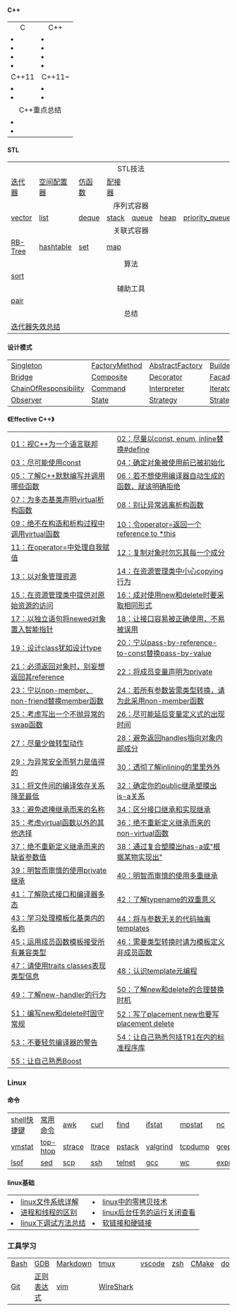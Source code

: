 #### C++

<table>

<tr>
  <td align="center">C</td>
  <td align="center">C++</td>
</tr>

<tr>
  <td>
    <li><a href=""></a></li>
    <li><a href=""></a></li>
    <li><a href=""></a></li>
    <li><a href=""></a></li>
  </td>
  <td>
    <li><a href=""></a></li>
    <li><a href=""></a></li>
    <li><a href=""></a></li>
    <li><a href=""></a></li>
  </td>
</tr>

<tr>
  <td align="center">C++11</td>
  <td align="center">C++11~</td>
</tr>

<tr>
  <td>
    <li><a href=""></a></li>
    <li><a href=""></a></li>
  </td>
  <td>
    <li><a href=""></a></li>
    <li><a href=""></a></li>
  </td>
</tr>

<tr>
    <td align="center" colspan="2">C++重点总结</td>
</tr>

<tr>
  <td colspan="2">
    <li><a href=""></a></li>
    <li><a href=""></a></li>
  </td>
</tr>

</table>

#### STL

<table>
<tr>
    <td align="center" colspan="8">STL技法</td>
</tr>
<tr>
    <td><a href="content/stl/迭代器.md">迭代器</td>
    <td><a href="content/stl/空间配置器.md">空间配置器</td>
    <td><a href="content/stl/仿函数.md">仿函数</td>
    <td><a href="content/stl/配接器.md">配接器</td>
    <td colspan="4"></td>
</tr>
<tr>
    <td align="center" colspan="8">序列式容器</td>
</tr>
<tr>
    <td><a href="content/stl/vector.md">vector</td>
    <td><a href="content/stl/list.md">list</td>
    <td><a href="content/stl/deque.md">deque</td>
    <td><a href="content/stl/stack.md">stack</td>
    <td><a href="content/stl/queue.md">queue</td>
    <td><a href="content/stl/heap.md">heap</td>
    <td><a href="content/stl/priority_queue.md">priority_queue</td>
    <td><a href="content/stl/slist.md">slist</td>
</tr>
<tr>
    <td align="center" colspan="8">关联式容器</td>
</tr>
<tr>
    <td><a href="content/stl/RB-Tree.md">RB-Tree</td>
    <td><a href="content/stl/hashtable.md">hashtable</td>
    <td><a href="content/stl/set.md">set</td>
    <td><a href="content/stl/map.md">map</td>
    <td colspan="4"></td>
</tr>
<tr>
    <td align="center" colspan="8">算法</td>
</tr>
<tr>
    <td><a href="content/stl/sort.md">sort</td>
    <td colspan="7"></td>
</tr>
<tr>
    <td align="center" colspan="8">辅助工具</td>
</tr>
<tr>
    <td><a href="content/stl/pair.md">pair</td>
    <td colspan="7"></td>
</tr>
<tr>
    <td align="center" colspan="8">总结</td>
</tr>
<tr>
    <td colspan="2"><a href="content/stl/迭代器失效.md">迭代器失效总结</td>
    <td colspan="6"></td>
</tr>
</table>

#### 设计模式

<table>
<tr>
    <td><a href="content/design_pattern/singleton.md" title="单例模式[创建型模式]">Singleton</a></td>
    <td><a href="content/design_pattern/factory-method.md" title="工厂方法[创建型模式]">FactoryMethod</a></td>
    <td><a href="content/design_pattern/abstract-factory.md" title="抽象工厂[创建型模式]">AbstractFactory</a></td>
    <td><a href="content/design_pattern/builder.md" title="生成器[创建型模式]">Builder</a></td>
    <td><a href="content/design_pattern/prototype.md" title="原型[创建型模式]">Prototype</a></td>
    <td><a href="content/design_pattern/adapter.md" title="适配器[结构型模式]">Adapter</a></td>
</tr>
<tr>
    <td><a href="content/design_pattern/bridge.md" title="桥接[结构型模式]">Bridge</a></td>
    <td><a href="content/design_pattern/composite.md" title="组合[结构型模式]">Composite</a></td>
    <td><a href="content/design_pattern/decorator.md" title="装饰[结构型模式]">Decorator</a></td>
    <td><a href="content/design_pattern/facade.md" title="外观[结构型模式]">Facade</a></td>
    <td><a href="content/design_pattern/fly-weight.md" title="享元[结构型模式]">FlyWeight</a></td>
    <td><a href="content/design_pattern/proxy.md" title="代理[结构型模式]">Proxy</a></td>
</tr>
<tr>
    <td><a href="content/design_pattern/chain-of-responsibility.md" title="责任链[行为模式]">ChainOfResponsibility</a></td>
    <td><a href="content/design_pattern/command.md" title="命令[行为模式]">Command</a></td>
    <td><a href="content/design_pattern/interpreter.md" title="解释器[行为模式]">Interpreter</a></td>
    <td><a href="content/design_pattern/iterpreter.md" title="迭代器[行为模式]">Iterator</a></td>
    <td><a href="content/design_pattern/mediator.md" title="中介者[行为模式]">Mediator</a></td>
    <td><a href="content/design_pattern/memento.md" title="备忘录[行为模式]">Mementor</a></td>
</tr>
<tr>
    <td><a href="content/design_pattern/observer.md" title="观察者[行为模式]">Observer</a></td>
    <td><a href="content/design_pattern/state.md" title="状态[行为模式]">State</a></td>
    <td><a href="content/design_pattern/strategy.md" title="策略[行为模式]">Strategy</a></td>
    <td><a href="content/design_pattern/template-method.md" title="模板方法[行为模式]">Strategy</a></td>
    <td><a href="content/design_pattern/visitor.md" title="访问者[行为模式]">Visitor</a></td>
    <td colspan="1"></td>
</tr>
</table>

#### 《Effective C++》

<table>
<tr>
    <td><a href="content/effective_cpp/01.md" title="视C++为一个语言联邦">01：视C++为一个语言联邦</td>
    <td><a href="content/effective_cpp/02.md" title="尽量以const, enum, inline替换#define">02：尽量以const, enum, inline替换#define</td>
</tr>
<tr>
    <td><a href="content/effective_cpp/03.md" title="尽可能使用const">03：尽可能使用const</td>
    <td><a href="content/effective_cpp/04.md" title="确定对象被使用前已被初始化">04：确定对象被使用前已被初始化</td>
</tr>
<tr>
    <td><a href="content/effective_cpp/05.md" title="">05：了解C++默默编写并调用哪些函数</td>
    <td><a href="content/effective_cpp/06.md" title="">06：若不想使用编译器自动生成的函数，就该明确拒绝</td>
</tr>
<tr>
    <td><a href="content/effective_cpp/07.md" title="">07：为多态基类声明virtual析构函数</td>
    <td><a href="content/effective_cpp/08.md" title="">08：别让异常逃离析构函数</td>
</tr>
<tr>
    <td><a href="content/effective_cpp/09.md" title="">09：绝不在构造和析构过程中调用virtual函数</td>
    <td><a href="content/effective_cpp/10.md" title="">10：令operator=返回一个reference to *this</td>
</tr>
<tr>
    <td><a href="content/effective_cpp/11.md" title="">11：在operator=中处理自我赋值</td>
    <td><a href="content/effective_cpp/12.md" title="">12：复制对象时勿忘其每一个成分</td>
</tr>
<tr>
    <td><a href="content/effective_cpp/13.md" title="">13：以对象管理资源</td>
    <td><a href="content/effective_cpp/14.md" title="">14：在资源管理类中小心copying行为</td>
</tr>
<tr>
    <td><a href="content/effective_cpp/15.md" title="">15：在资源管理类中提供对原始资源的访问</td>
    <td><a href="content/effective_cpp/16.md" title="">16：成对使用new和delete时要采取相同形式</td>
</tr>
<tr>
    <td><a href="content/effective_cpp/17.md" title="">17：以独立语句将newed对象置入智能指针</td>
    <td><a href="content/effective_cpp/18.md" title="">18：让接口容易被正确使用，不易被误用</td>
</tr>
<tr>
    <td><a href="content/effective_cpp/19.md" title="">19：设计class犹如设计type</td>
    <td><a href="content/effective_cpp/20.md" title="">20：宁以pass-by-reference-to-const替换pass-by-value</td>
</tr>
<tr>
    <td><a href="content/effective_cpp/21.md" title="">21：必须返回对象时，别妄想返回其reference</td>
    <td><a href="content/effective_cpp/22.md" title="">22：将成员变量声明为private</td>
</tr>
<tr>
    <td><a href="content/effective_cpp/23.md" title="">23：宁以non-member、non-friend替换member函数</td>
    <td><a href="content/effective_cpp/24.md" title="">24：若所有参数皆需类型转换，请为此采用non-member函数</td>
</tr>
<tr>
    <td><a href="content/effective_cpp/25.md" title="">25：考虑写出一个不抛异常的swap函数</td>
    <td><a href="content/effective_cpp/26.md" title="">26：尽可能延后变量定义式的出现时间</td>
</tr>
<tr>
    <td><a href="content/effective_cpp/27.md" title="">27：尽量少做转型动作</td>
    <td><a href="content/effective_cpp/28.md" title="">28：避免返回handles指向对象内部成分</td>
</tr>
<tr>
    <td><a href="content/effective_cpp/29.md" title="">29：为异常安全而努力是值得的</td>
    <td><a href="content/effective_cpp/30.md" title="">30：透彻了解inlining的里里外外</td>
</tr>
<tr>
    <td><a href="content/effective_cpp/31.md" title="">31：将文件间的编译依存关系降至最低</td>
    <td><a href="content/effective_cpp/32.md" title="">32：确定你的public继承塑膜出is-a关系</td>
</tr>
<tr>
    <td><a href="content/effective_cpp/33.md" title="">33：避免遮掩继承而来的名称</td>
    <td><a href="content/effective_cpp/34.md" title="">34：区分接口继承和实现继承</td>
</tr>
<tr>
    <td><a href="content/effective_cpp/35.md" title="">35：考虑virtual函数以外的其他选择</td>
    <td><a href="content/effective_cpp/36.md" title="">36：绝不重新定义继承而来的non-virtual函数</td>
</tr>
<tr>
    <td><a href="content/effective_cpp/37.md" title="">37：绝不重新定义继承而来的缺省参数值</td>
    <td><a href="content/effective_cpp/38.md" title="">38：通过复合塑膜出has-a或"根据某物实现出"</td>
</tr>
<tr>
    <td><a href="content/effective_cpp/39.md" title="">39：明智而审慎的使用private继承</td>
    <td><a href="content/effective_cpp/40.md" title="">40：明智而审慎的使用多重继承</td>
</tr>
<tr>
    <td><a href="content/effective_cpp/41.md" title="">41：了解隐式接口和编译器多态</td>
    <td><a href="content/effective_cpp/42.md" title="">42：了解typename的双重意义</td>
</tr>
<tr>
    <td><a href="content/effective_cpp/43.md" title="">43：学习处理模板化基类内的名称</td>
    <td><a href="content/effective_cpp/44.md" title="">44：将与参数无关的代码抽离templates</td>
</tr>
<tr>
    <td><a href="content/effective_cpp/45.md" title="">45；运用成员函数模板接受所有兼容类型</td>
    <td><a href="content/effective_cpp/46.md" title="">46：需要类型转换时请为模板定义非成员函数</td>
</tr>
<tr>
    <td><a href="content/effective_cpp/47.md" title="">47：请使用traits classes表现类型信息</td>
    <td><a href="content/effective_cpp/48.md" title="">48：认识template元编程</td>
</tr>
<tr>
    <td><a href="content/effective_cpp/49.md" title="">49：了解new-handler的行为</td>
    <td><a href="content/effective_cpp/50.md" title="">50：了解new和delete的合理替换时机</td>
</tr>
<tr>
    <td><a href="content/effective_cpp/51.md" title="">51：编写new和delete时固守常规</td>
    <td><a href="content/effective_cpp/52.md" title="">52：写了placement new也要写placement delete</td>
</tr>
<tr>
    <td><a href="content/effective_cpp/53.md" title="">53：不要轻忽编译器的警告</td>
    <td><a href="content/effective_cpp/54.md" title="">54：让自己熟悉包括TR1在内的标准程序库</td>
</tr>
<tr>
    <td><a href="content/effective_cpp/55.md" title="">55：让自己熟悉Boost</td>
    <td colspan="1"></td>
</tr>
</table>

### Linux

#### 命令

<table>
<tr>
    <td><a href="content/linux_base/command/shell_keybind.md">shell快捷键</td>
    <td><a href="content/linux_base/command/summary.md">常用命令</td>
    <td><a href="content/linux_base/command/awk.md" title="">awk</td>
    <td><a href="content/linux_base/command/curl.md" title="">curl</td>
    <td><a href="content/linux_base/command/find.md" title="">find</td>
    <td><a href="content/linux_base/command/ifstat.md" title="">ifstat</td>
    <td><a href="content/linux_base/command/mpstat.md" title="">mpstat</td>
    <td><a href="content/linux_base/command/nc.md" title="">nc</td>
    <td><a href="content/linux_base/command/netstat.md" title="">netstat</td>
</tr>
<tr>
    <td><a href="content/linux_base/command/vmstat.md" title="">vmstat</td>
    <td><a href="content/linux_base/command/top-htop.md" title="">top-htop</td>
    <td><a href="content/linux_base/command/strace.md" title="">strace</td>
    <td><a href="content/linux_base/command/ltrace.md" title="">ltrace</td>
    <td><a href="content/linux_base/command/pstack.md" title="">pstack</td>
    <td><a href="content/linux_base/command/valgrind.md" title="">valgrind</td>
    <td><a href="content/linux_base/command/tcpdump.md" title="">tcpdump</td>
    <td><a href="content/linux_base/command/grep.md" title="">grep</td>
    <td><a href="content/linux_base/command/tar.md" title="">tar</td>
</tr>
<tr>
    <td><a href="content/linux_base/command/lsof.md" title="">lsof</td>
    <td><a href="content/linux_base/command/sed.md" title="">sed</td>
    <td><a href="content/linux_base/command/scp.md" title="">scp</td>
    <td><a href="content/linux_base/command/ssh.md" title="">ssh</td>
    <td><a href="content/linux_base/command/telnet.md" title="">telnet</td>
    <td><a href="content/linux_base/command/gcc.md" title="">gcc</td>
    <td><a href="content/linux_base/command/wc.md" title="">wc</td>
    <td><a href="content/linux_base/command/expr.md" title="">expr</td>
    <td colspan="1"></td>
</tr>
</table>

#### linux基础

<table>
<tr>
  <td>
  <li><a href="">linux文件系统详解</a></li>
  <li><a href="">进程和线程的区别</li>
  <li><a href="">linux下调试方法总结</li>
  </td>
  <td>
  <li><a href="">linux中的零拷贝技术</a></li>
  <li><a href="">linux后台任务的运行关闭查看</a></li>
  <li><a href="">软链接和硬链接</a></li>
  </td>
</tr>
</table>

### 工具学习

<table>
<tr>
  <td><a href="content/tools/bash.md">Bash</td>
  <td><a href="content/tools/gdb.md">GDB</td>
  <td><a href="content/tools/Markdown.md">Markdown</td>
  <td><a href="content/tools/tmux.md">tmux</td>
  <td><a href="content/tools/vscode.md">vscode</td>
  <td><a href="content/tools/zsh.md">zsh</td>
  <td><a href="content/tools/cmake.md">CMake</td>
  <td><a href="content/tools/docker.md">docker</td>
<tr>
</tr>
  <td><a href="content/tools/git.md">Git</td>
  <td><a href="content/tools/regular_expression.md">正则表达式</td>
  <td><a href="content/tools/vim.md">vim</td>
  <td><a href="content/tools/wireshark.md">WireShark</td>
  <td colspan="4"></td>
</tr>
</table>


